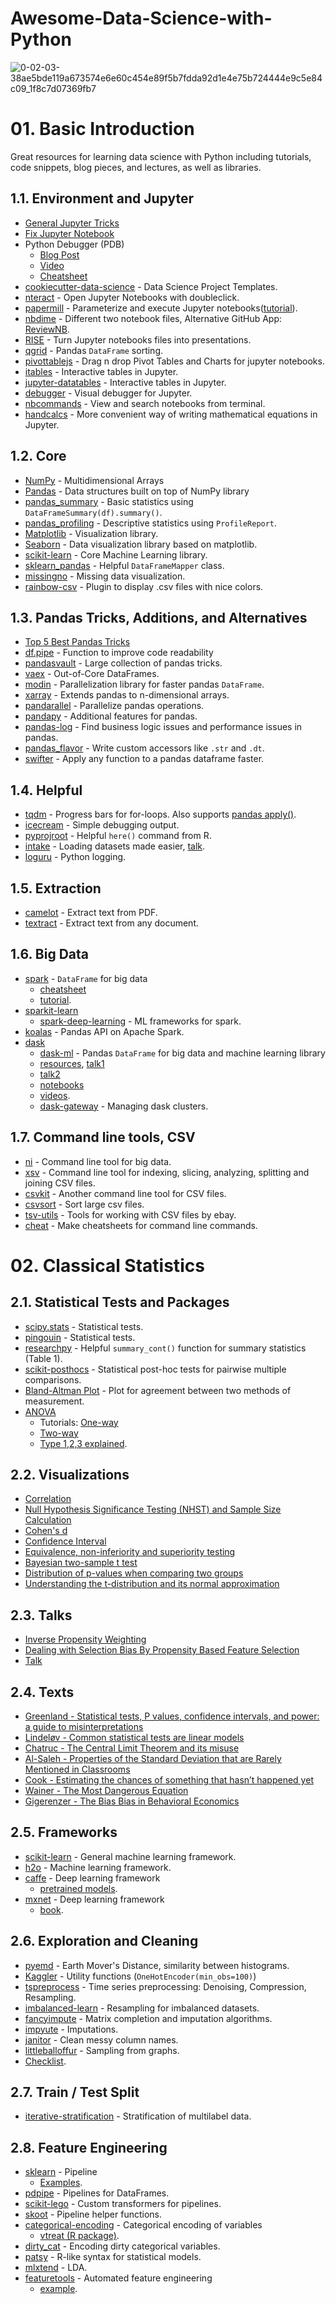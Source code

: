 # Awesome-Data-Science-with-Python
![0-02-03-38ae5bde119a673574e6e60c454e89f5b7fdda92d1e4e75b724444e9c5e84c09_1f8c7d07369fb7](https://user-images.githubusercontent.com/40186859/124362250-8f546080-dc53-11eb-9cbe-9986f5677102.jpg)

# 01. Basic Introduction
Great resources for learning data science with Python including tutorials, code snippets, blog pieces, and lectures, as well as libraries.

## 1.1. Environment and Jupyter 

- [General Jupyter Tricks](https://www.dataquest.io/blog/jupyter-notebook-tips-tricks-shortcuts/)
- [Fix Jupyter Notebook](https://jakevdp.github.io/blog/2017/12/05/installing-python-packages-from-jupyter/)
- Python Debugger (PDB)
  -  [Blog Post](https://www.blog.pythonlibrary.org/2018/10/17/jupyter-notebook-debugging/)
  -  [Video](https://www.youtube.com/watch?v=Z0ssNAbe81M&t=1h44m15s)
  -  [Cheatsheet](https://nblock.org/2011/11/15/pdb-cheatsheet/)
- [cookiecutter-data-science](https://github.com/drivendata/cookiecutter-data-science) - Data Science Project Templates.
- [nteract](https://nteract.io/) - Open Jupyter Notebooks with doubleclick.
- [papermill](https://github.com/nteract/papermill) - Parameterize and execute Jupyter notebooks([tutorial](https://pbpython.com/papermil-rclone-report-1.html)).
- [nbdime](https://github.com/jupyter/nbdime) - Different two notebook files, Alternative GitHub App: [ReviewNB](https://www.reviewnb.com/).
- [RISE](https://github.com/damianavila/RISE) - Turn Jupyter notebooks files into presentations.
- [qgrid](https://github.com/quantopian/qgrid) - Pandas `DataFrame` sorting.
- [pivottablejs](https://github.com/nicolaskruchten/jupyter_pivottablejs) - Drag n drop Pivot Tables and Charts for jupyter notebooks.
- [itables](https://github.com/mwouts/itables) - Interactive tables in Jupyter.
- [jupyter-datatables](https://github.com/CermakM/jupyter-datatables) - Interactive tables in Jupyter.
- [debugger](https://blog.jupyter.org/a-visual-debugger-for-jupyter-914e61716559) - Visual debugger for Jupyter. 
- [nbcommands](https://github.com/vinayak-mehta/nbcommands) - View and search notebooks from terminal.
- [handcalcs](https://github.com/connorferster/handcalcs) - More convenient way of writing mathematical equations in Jupyter.

## 1.2. Core 

- [NumPy](https://numpy.org/) - Multidimensional Arrays
- [Pandas](https://pandas.pydata.org/) - Data structures built on top of NumPy library
- [pandas_summary](https://github.com/mouradmourafiq/pandas-summary) - Basic statistics using `DataFrameSummary(df).summary()`.
- [pandas_profiling](https://github.com/pandas-profiling/pandas-profiling) - Descriptive statistics using `ProfileReport`.
- [Matplotlib](https://matplotlib.org/) - Visualization library.
- [Seaborn](https://seaborn.pydata.org/) - Data visualization library based on matplotlib.
- [scikit-learn](https://scikit-learn.org/stable/) - Core Machine Learning library.
- [sklearn_pandas](https://github.com/scikit-learn-contrib/sklearn-pandas) - Helpful `DataFrameMapper` class.
- [missingno](https://github.com/ResidentMario/missingno) - Missing data visualization.
- [rainbow-csv](https://marketplace.visualstudio.com/items?itemName=mechatroner.rainbow-csv) - Plugin to display .csv files with nice colors.

## 1.3. Pandas Tricks, Additions, and Alternatives

- [Top 5 Best Pandas Tricks](https://towardsdatascience.com/5-lesser-known-pandas-tricks-e8ab1dd21431)
- [df.pipe](https://www.youtube.com/watch?v=yXGCKqo5cEY&ab_channel=PyData) -  Function to improve code readability
- [pandasvault](https://github.com/firmai/pandasvault) - Large collection of pandas tricks.
- [vaex](https://github.com/vaexio/vaex) - Out-of-Core DataFrames.
- [modin](https://github.com/modin-project/modin) - Parallelization library for faster pandas `DataFrame`.
- [xarray](https://github.com/pydata/xarray/) - Extends pandas to n-dimensional arrays.
- [pandarallel](https://github.com/nalepae/pandarallel) - Parallelize pandas operations.
- [pandapy](https://github.com/firmai/pandapy) - Additional features for pandas.
- [pandas-log](https://github.com/eyaltrabelsi/pandas-log) - Find business logic issues and performance issues in pandas.
- [pandas_flavor](https://github.com/Zsailer/pandas_flavor) - Write custom accessors like `.str` and `.dt`.
- [swifter](https://github.com/jmcarpenter2/swifter) - Apply any function to a pandas dataframe faster.

## 1.4. Helpful

- [tqdm](https://github.com/tqdm/tqdm) - Progress bars for for-loops. Also supports [pandas apply()](https://stackoverflow.com/a/34365537/1820480).
- [icecream](https://github.com/gruns/icecream) - Simple debugging output.
- [pyprojroot](https://github.com/chendaniely/pyprojroot) - Helpful `here()` command from R.
- [intake](https://github.com/intake/intake) - Loading datasets made easier, [talk](https://www.youtube.com/watch?v=s7Ww5-vD2Os&t=33m40s).
- [loguru](https://github.com/Delgan/loguru) - Python logging.

## 1.5. Extraction
- [camelot](https://github.com/socialcopsdev/camelot) - Extract text from PDF.
- [textract](https://github.com/deanmalmgren/textract) - Extract text from any document.

## 1.6. Big Data
- [spark](https://docs.databricks.com/spark/latest/dataframes-datasets/introduction-to-dataframes-python.html#work-with-dataframes) - `DataFrame` for big data
  -   [cheatsheet](https://gist.github.com/crawles/b47e23da8218af0b9bd9d47f5242d189)
  -   [tutorial](https://github.com/ericxiao251/spark-syntax).
- [sparkit-learn](https://github.com/lensacom/sparkit-learn)
  - [spark-deep-learning](https://github.com/databricks/spark-deep-learning) - ML frameworks for spark.
- [koalas](https://github.com/databricks/koalas) - Pandas API on Apache Spark.
- [dask](https://github.com/dask/dask)
  - [dask-ml](http://ml.dask.org/) - Pandas `DataFrame` for big data and machine learning library
  - [resources](https://matthewrocklin.com/blog//work/2018/07/17/dask-dev), [talk1](https://www.youtube.com/watch?v=ccfsbuqsjgI)
  - [talk2](https://www.youtube.com/watch?v=RA_2qdipVng)
  - [notebooks](https://github.com/dask/dask-ec2/tree/master/notebooks)
  - [videos](https://www.youtube.com/user/mdrocklin).
  - [dask-gateway](https://github.com/jcrist/dask-gateway) - Managing dask clusters.

## 1.7. Command line tools, CSV
- [ni](https://github.com/spencertipping/ni) - Command line tool for big data.
- [xsv](https://github.com/BurntSushi/xsv) - Command line tool for indexing, slicing, analyzing, splitting and joining CSV files.
- [csvkit](https://csvkit.readthedocs.io/en/1.0.3/) - Another command line tool for CSV files.
- [csvsort](https://pypi.org/project/csvsort/) - Sort large csv files.
- [tsv-utils](https://github.com/eBay/tsv-utils) - Tools for working with CSV files by ebay.
- [cheat](https://github.com/cheat/cheat) - Make cheatsheets for command line commands.

# 02. Classical Statistics

## 2.1. Statistical Tests and Packages

- [scipy.stats](https://docs.scipy.org/doc/scipy/reference/stats.html#statistical-tests) - Statistical tests.
- [pingouin](https://github.com/raphaelvallat/pingouin) - Statistical tests.
- [researchpy](https://github.com/researchpy/researchpy) - Helpful `summary_cont()` function for summary statistics (Table 1).
- [scikit-posthocs](https://github.com/maximtrp/scikit-posthocs) - Statistical post-hoc tests for pairwise multiple comparisons.
- [Bland-Altman Plot](http://www.statsmodels.org/dev/generated/statsmodels.graphics.agreement.mean_diff_plot.html) - Plot for agreement between two methods of measurement.
- [ANOVA](https://docs.scipy.org/doc/scipy/reference/generated/scipy.stats.f_oneway.html)
  -  Tutorials: [One-way](https://pythonfordatascience.org/anova-python/)
  -  [Two-way](https://pythonfordatascience.org/anova-2-way-n-way/)
  -  [Type 1,2,3 explained](https://mcfromnz.wordpress.com/2011/03/02/anova-type-iiiiii-ss-explained/).

## 2.2. Visualizations
- [Correlation](https://rpsychologist.com/d3/correlation/)
- [Null Hypothesis Significance Testing (NHST) and Sample Size Calculation](https://rpsychologist.com/d3/NHST/)
- [Cohen's d](https://rpsychologist.com/d3/cohend/)
- [Confidence Interval](https://rpsychologist.com/d3/CI/)
- [Equivalence, non-inferiority and superiority testing](https://rpsychologist.com/d3/equivalence/)
- [Bayesian two-sample t test](https://rpsychologist.com/d3/bayes/)
- [Distribution of p-values when comparing two groups](https://rpsychologist.com/d3/pdist/)
- [Understanding the t-distribution and its normal approximation](https://rpsychologist.com/d3/tdist/)

## 2.3. Talks
- [Inverse Propensity Weighting](https://www.youtube.com/watch?v=SUq0shKLPPs)
- [Dealing with Selection Bias By Propensity Based Feature Selection](https://www.youtube.com/watch?reload=9&v=3ZWCKr0vDtc)
- [Talk](https://www.youtube.com/watch?v=68ABAU_V8qI)

## 2.4. Texts
- [Greenland - Statistical tests, P values, confidence intervals, and power: a guide to misinterpretations](https://www.ncbi.nlm.nih.gov/pmc/articles/PMC4877414/)
- [Lindeløv - Common statistical tests are linear models](https://lindeloev.github.io/tests-as-linear/)
- [Chatruc - The Central Limit Theorem and its misuse](https://lambdaclass.com/data_etudes/central_limit_theorem_misuse/)
- [Al-Saleh - Properties of the Standard Deviation that are Rarely Mentioned in Classrooms](http://www.stat.tugraz.at/AJS/ausg093/093Al-Saleh.pdf)
- [Cook - Estimating the chances of something that hasn’t happened yet](https://www.johndcook.com/blog/2010/03/30/statistical-rule-of-three/)
- [Wainer - The Most Dangerous Equation](http://www-stat.wharton.upenn.edu/~hwainer/Readings/Most%20Dangerous%20eqn.pdf)   
- [Gigerenzer - The Bias Bias in Behavioral Economics](https://www.nowpublishers.com/article/Details/RBE-0092)  

## 2.5. Frameworks
- [scikit-learn](https://github.com/scikit-learn/scikit-learn) - General machine learning framework.  
- [h2o](https://github.com/h2oai/h2o-3) - Machine learning framework.  
- [caffe](https://github.com/BVLC/caffe) - Deep learning framework
  -  [pretrained models](https://github.com/BVLC/caffe/wiki/Model-Zoo).  
- [mxnet](https://github.com/apache/incubator-mxnet) - Deep learning framework
  - [book](https://d2l.ai/index.html).  
  
## 2.6. Exploration and Cleaning
- [pyemd](https://github.com/wmayner/pyemd) - Earth Mover's Distance, similarity between histograms.  
- [Kaggler](https://github.com/jeongyoonlee/Kaggler) - Utility functions (`OneHotEncoder(min_obs=100)`)  
- [tspreprocess](https://github.com/MaxBenChrist/tspreprocess) - Time series preprocessing: Denoising, Compression, Resampling.  
- [imbalanced-learn](https://github.com/scikit-learn-contrib/imbalanced-learn) - Resampling for imbalanced datasets.
- [fancyimpute](https://github.com/iskandr/fancyimpute) - Matrix completion and imputation algorithms.
- [impyute](https://github.com/eltonlaw/impyute) - Imputations.
- [janitor](https://pyjanitor.readthedocs.io/) - Clean messy column names.
- [littleballoffur](https://github.com/benedekrozemberczki/littleballoffur) - Sampling from graphs.
- [Checklist](https://github.com/r0f1/ml_checklist). 

## 2.7. Train / Test Split
- [iterative-stratification](https://github.com/trent-b/iterative-stratification) - Stratification of multilabel data.

## 2.8. Feature Engineering
- [sklearn](https://scikit-learn.org/stable/modules/generated/sklearn.pipeline.Pipeline.html) - Pipeline
  - [Examples](https://github.com/jem1031/pandas-pipelines-custom-transformers).
- [pdpipe](https://github.com/shaypal5/pdpipe) - Pipelines for DataFrames.
- [scikit-lego](https://github.com/koaning/scikit-lego) - Custom transformers for pipelines.
- [skoot](https://github.com/tgsmith61591/skoot) - Pipeline helper functions.
- [categorical-encoding](https://github.com/scikit-learn-contrib/categorical-encoding) - Categorical encoding of variables
  - [vtreat (R package)](https://cran.r-project.org/web/packages/vtreat/vignettes/vtreat.html).
- [dirty_cat](https://github.com/dirty-cat/dirty_cat) - Encoding dirty categorical variables.
- [patsy](https://github.com/pydata/patsy/) - R-like syntax for statistical models.
- [mlxtend](https://rasbt.github.io/mlxtend/user_guide/feature_extraction/LinearDiscriminantAnalysis/) - LDA.
- [featuretools](https://github.com/Featuretools/featuretools) - Automated feature engineering
  -  [example](https://github.com/WillKoehrsen/automated-feature-engineering/blob/master/walk_through/Automated_Feature_Engineering.ipynb).
